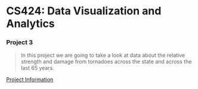 # CS424: Data Visualization and Analytics
### Project 3

> In this project we are going to take a look at data about the relative strength and damage from tornadoes across the state and across the last 65 years.

[Project Information](https://www.evl.uic.edu/aej/424/18Sproject3.html)


